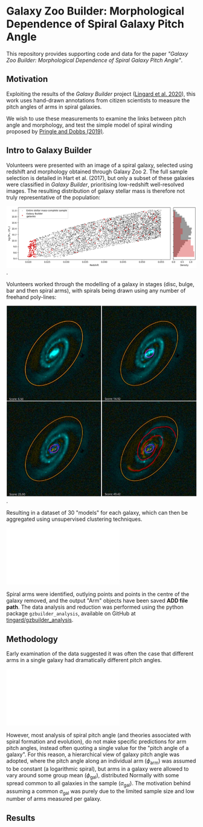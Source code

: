 # Galaxy Zoo Builder: Morphological Dependence of Spiral Galaxy Pitch Angle

This repository provides supporting code and data for the paper *"Galaxy Zoo Builder: Morphological Dependence of Spiral Galaxy Pitch Angle"*.

## Motivation

Exploiting the results of the *Galaxy Builder* project ([Lingard et al. 2020]((https://ui.adsabs.harvard.edu/abs/2020arXiv200610450L/abstract))), this work uses hand-drawn annotations from citizen scientists to measure the pitch angles of arms in spiral galaxies.

We wish to use these measurements to examine the links between pitch angle and morphology, and test the simple model of spiral winding proposed by [Pringle and Dobbs (2019)](https://ui.adsabs.harvard.edu/abs/2019MNRAS.490.1470P/abstract).

## Intro to Galaxy Builder
Volunteers were presented with an image of a spiral galaxy, selected using redshift and morphology obtained through Galaxy Zoo 2. The full sample selection is detailed in Hart et al. (2017), but only a subset of these galaxies were classified in *Galaxy Builder*, prioritising low-redshift well-resolved images. The resulting distribution of galaxy stellar mass is therefore not truly representative of the population:

![Scatter plot showing stellar mass against redshift for the full galaxy sample in Hart et al. (2017), with the galaxies in Galaxy Builder highlighted](plots/stellar_mass_selection_plot.png).

Volunteers worked through the modelling of a galaxy in stages (disc, bulge, bar and then spiral arms), with spirals being drawn using any number of freehand poly-lines:

![Four-panel image showing the process of modelling a galaxy in Galaxy Builder, light is subtracted from a galaxy in steps: first the disc, then bulge, bar and finally spiral arms](plots/galaxy_builder_interface.jpg).

Resulting in a dataset of 30 "models" for each galaxy, which can then be aggregated using unsupervised clustering techniques.

![](plots/drawn_shapes.pdf)

Spiral arms were identified, outlying points and points in the centre of the galaxy removed, and the output "Arm" objects have been saved **ADD file path**. The data analysis and reduction was performed using the python package `gzbuilder_analysis`, available on GitHub at [tingard/gzbuilder_analysis](https://github.com/tingard/gzbuilder_analysis).


## Methodology
Early examination of the data suggested it was often the case that different arms in a single galaxy had dramatically different pitch angles.

![](plots/example-spiral-angles.pdf)

However, most analysis of spiral pitch angle (and theories associated with spiral formation and evolution), do not make specific predictions for arm pitch angles, instead often quoting a single value for the "pitch angle of a galaxy". For this reason, a hierarchical view of galaxy pitch angle was adopted, where the pitch angle along an individual arm ($\phi_\mathrm{arm}$) was assumed to be constant (a logarithmic spiral), but arms in a galaxy were allowed to vary around some group mean ($\phi_\mathrm{gal}$), distributed Normally with some spread common to all galaxies in the sample ($\sigma_\mathrm{gal}$). The motivation behind assuming a common $\sigma_\mathrm{gal}$ was purely due to the limited sample size and low number of arms measured per galaxy.



## Results
